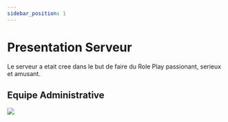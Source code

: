 ```yaml
---
sidebar_position: 1
---
```


# Presentation Serveur

Le serveur a etait cree dans le but de faire du Role Play passionant, serieux et amusant.

## Equipe Administrative

![](https://i.imgur.com/cLEbYks.png)


